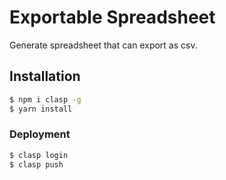# Exportable Spreadsheet
Generate spreadsheet that can export as csv.

## Installation
```bash
$ npm i clasp -g
$ yarn install
```

### Deployment
```bash
$ clasp login
$ clasp push
```

